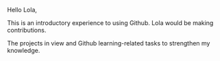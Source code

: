 Hello Lola,

This is an introductory experience to using Github. 
Lola would be making contributions.

The projects in view and Github learning-related tasks to strengthen my knowledge.

